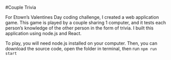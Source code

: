 #Couple Trivia

For Etown’s Valentines Day coding challenge, I created a web application game. This game is played by a couple sharing 1 computer, and it tests each person’s knowledge of the other person in the form of trivia. I built this application using node.js and React.

To play, you will need node.js installed on your computer. Then, you can download the source code, open the folder in terminal, then run `npm run start`

